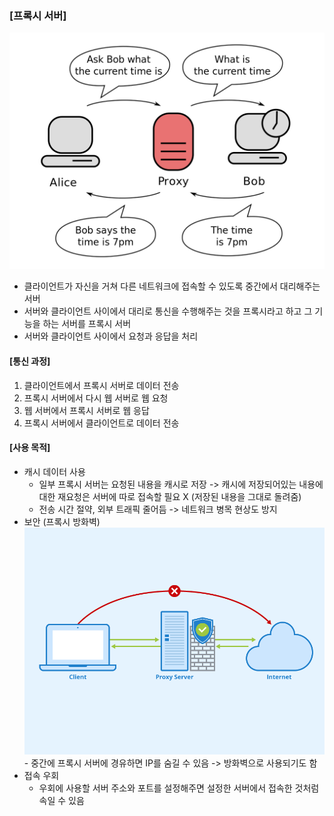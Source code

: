 ### [프록시 서버]

![Alt text](image-14.png)

- 클라이언트가 자신을 거쳐 다른 네트워크에 접속할 수 있도록 중간에서 대리해주는 서버
- 서버와 클라이언트 사이에서 대리로 통신을 수행해주는 것을 프록시라고 하고 그 기능을 하는 서버를 프록시 서버
- 서버와 클라이언트 사이에서 요청과 응답을 처리

#### [통신 과정]

1. 클라이언트에서 프록시 서버로 데이터 전송
2. 프록시 서버에서 다시 웹 서버로 웹 요청
3. 웹 서버에서 프록시 서버로 웹 응답
4. 프록시 서버에서 클라이언트로 데이터 전송

#### [사용 목적]

- 캐시 데이터 사용
  - 일부 프록시 서버는 요청된 내용을 캐시로 저장 -> 캐시에 저장되어있는 내용에 대한 재요청은 서버에 따로 접속할 필요 X (저장된 내용을 그대로 돌려줌)
  - 전송 시간 절약, 외부 트래픽 줄어듬 -> 네트워크 병목 현상도 방지
- 보안 (프록시 방화벽)
  ![Alt text](image-15.png) - 중간에 프록시 서버에 경유하면 IP를 숨길 수 있음 -> 방화벽으로 사용되기도 함
- 접속 우회
  - 우회에 사용할 서버 주소와 포트를 설정해주면 설정한 서버에서 접속한 것처럼 속일 수 있음

